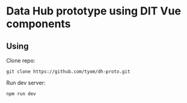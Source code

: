 # Data Hub prototype using DIT Vue components

## Using

Clone repo:

```
git clone https://github.com/tyom/dh-proto.git
```

Run dev server:

```
npm run dev
```
